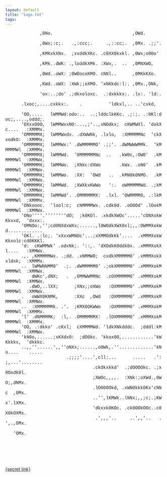 ```yaml
---
layout: default
title: "logo.txt"
tags:
---
```

<div><FONT FACE="courier">
&nbsp;&nbsp;&nbsp;&nbsp;&nbsp;&nbsp;&nbsp;&nbsp;&nbsp;&nbsp;&nbsp;&nbsp;&nbsp;,0No.&nbsp;&nbsp;&nbsp;&nbsp;&nbsp;&nbsp;&nbsp;&nbsp;&nbsp;&nbsp;&nbsp;&nbsp;&nbsp;&nbsp;&nbsp;&nbsp;&nbsp;&nbsp;&nbsp;&nbsp;&nbsp;&nbsp;&nbsp;&nbsp;&nbsp;&nbsp;&nbsp;&nbsp;&nbsp;&nbsp;,OWd.&nbsp;&nbsp;&nbsp;&nbsp;&nbsp;&nbsp;&nbsp;&nbsp;&nbsp;&nbsp;&nbsp;&nbsp;&nbsp;&nbsp;&nbsp;&nbsp;&nbsp;&nbsp;&nbsp;&nbsp;&nbsp;&nbsp;&nbsp;&nbsp;&nbsp;&nbsp;&nbsp;<br>
&nbsp;&nbsp;&nbsp;&nbsp;&nbsp;&nbsp;&nbsp;&nbsp;&nbsp;&nbsp;&nbsp;&nbsp;&nbsp;,0Wx;:c;.&nbsp;&nbsp;&nbsp;.,:ccc;.&nbsp;&nbsp;&nbsp;&nbsp;&nbsp;.,::cc;.&nbsp;&nbsp;,0Mx.&nbsp;.;;'.&nbsp;&nbsp;&nbsp;&nbsp;&nbsp;&nbsp;&nbsp;&nbsp;&nbsp;&nbsp;&nbsp;&nbsp;&nbsp;&nbsp;&nbsp;&nbsp;&nbsp;&nbsp;&nbsp;&nbsp;&nbsp;<br>
&nbsp;&nbsp;&nbsp;&nbsp;&nbsp;&nbsp;&nbsp;&nbsp;&nbsp;&nbsp;&nbsp;&nbsp;&nbsp;,KMKxkXNx.&nbsp;&nbsp;;xxddkXKc.&nbsp;.c0XX0kxkl.&nbsp;,0Wx;o00o'&nbsp;&nbsp;&nbsp;&nbsp;&nbsp;&nbsp;&nbsp;&nbsp;&nbsp;&nbsp;&nbsp;&nbsp;&nbsp;&nbsp;&nbsp;&nbsp;&nbsp;&nbsp;&nbsp;&nbsp;&nbsp;&nbsp;<br>
&nbsp;&nbsp;&nbsp;&nbsp;&nbsp;&nbsp;&nbsp;&nbsp;&nbsp;&nbsp;&nbsp;&nbsp;&nbsp;,KMk..dWK:&nbsp;.,loddkXMk.&nbsp;:XWx,.&nbsp;&nbsp;..&nbsp;&nbsp;,0MNXWO,&nbsp;&nbsp;&nbsp;&nbsp;&nbsp;&nbsp;&nbsp;&nbsp;&nbsp;&nbsp;&nbsp;&nbsp;&nbsp;&nbsp;&nbsp;&nbsp;&nbsp;&nbsp;&nbsp;&nbsp;&nbsp;&nbsp;&nbsp;&nbsp;<br>
&nbsp;&nbsp;&nbsp;&nbsp;&nbsp;&nbsp;&nbsp;&nbsp;&nbsp;&nbsp;&nbsp;&nbsp;&nbsp;,0Wd..oWX:&nbsp;;0W0ocoKMO.&nbsp;cNNl..&nbsp;&nbsp;&nbsp;&nbsp;&nbsp;&nbsp;,0MKkKXo.&nbsp;&nbsp;&nbsp;&nbsp;&nbsp;&nbsp;&nbsp;&nbsp;&nbsp;&nbsp;&nbsp;&nbsp;&nbsp;&nbsp;&nbsp;&nbsp;&nbsp;&nbsp;&nbsp;&nbsp;&nbsp;&nbsp;&nbsp;<br>
&nbsp;&nbsp;&nbsp;&nbsp;&nbsp;&nbsp;&nbsp;&nbsp;&nbsp;&nbsp;&nbsp;&nbsp;&nbsp;,KWd..oWX:&nbsp;:XWk;;oXMO.&nbsp;'xNKkdc:l:.&nbsp;,0Mx.,ONk,&nbsp;&nbsp;&nbsp;&nbsp;&nbsp;&nbsp;&nbsp;&nbsp;&nbsp;&nbsp;&nbsp;&nbsp;&nbsp;&nbsp;&nbsp;&nbsp;&nbsp;&nbsp;&nbsp;&nbsp;&nbsp;&nbsp;<br>
&nbsp;&nbsp;&nbsp;&nbsp;&nbsp;&nbsp;&nbsp;&nbsp;&nbsp;&nbsp;&nbsp;&nbsp;&nbsp;'ox:..;do'&nbsp;.;dkxoloxc.&nbsp;&nbsp;.:dxkkkx:.&nbsp;.lx:.&nbsp;'ld:.&nbsp;&nbsp;&nbsp;&nbsp;&nbsp;&nbsp;&nbsp;&nbsp;&nbsp;&nbsp;&nbsp;&nbsp;&nbsp;&nbsp;&nbsp;&nbsp;&nbsp;&nbsp;&nbsp;&nbsp;&nbsp;<br>
&nbsp;&nbsp;&nbsp;&nbsp;&nbsp;&nbsp;.lxoc;,....cxkkx:.&nbsp;&nbsp;&nbsp;&nbsp;.&nbsp;&nbsp;&nbsp;&nbsp;&nbsp;&nbsp;&nbsp;&nbsp;&nbsp;&nbsp;'ldkxl,..&nbsp;..'cxkd,&nbsp;&nbsp;&nbsp;&nbsp;&nbsp;&nbsp;&nbsp;&nbsp;&nbsp;&nbsp;&nbsp;&nbsp;&nbsp;&nbsp;&nbsp;&nbsp;&nbsp;&nbsp;&nbsp;&nbsp;&nbsp;&nbsp;&nbsp;<br>
&nbsp;&nbsp;&nbsp;&nbsp;&nbsp;&nbsp;'OO,....&nbsp;&nbsp;&nbsp;lWMMWd:odo:..&nbsp;&nbsp;..;lddclkKKc.&nbsp;.;:;.&nbsp;.:0Kl:doc;,....,oddd;.&nbsp;&nbsp;&nbsp;&nbsp;&nbsp;&nbsp;<br>
&nbsp;&nbsp;&nbsp;&nbsp;&nbsp;&nbsp;'OXxxO0O,&nbsp;&nbsp;lWMMWxxNO:...,;'..,xNOdkx;&nbsp;&nbsp;cKWMWXl.&nbsp;'dokXc....&nbsp;&nbsp;&nbsp;:XMMMx.&nbsp;&nbsp;&nbsp;&nbsp;&nbsp;&nbsp;<br>
&nbsp;&nbsp;&nbsp;&nbsp;&nbsp;&nbsp;'OMMMMMX;&nbsp;&nbsp;lWMMWxdx.&nbsp;.dXWWNk,&nbsp;.lxlo,&nbsp;&nbsp;:XMMMMMNc&nbsp;&nbsp;'ckXxodkO:&nbsp;&nbsp;:XMMMx.&nbsp;&nbsp;&nbsp;&nbsp;&nbsp;&nbsp;<br>
&nbsp;&nbsp;&nbsp;&nbsp;&nbsp;&nbsp;'OMMMMMX;&nbsp;&nbsp;lWMMWx:'&nbsp;.dWMMMMMO'&nbsp;.;;'.&nbsp;.dWMWWWMMk.&nbsp;&nbsp;'kMMMMMWl&nbsp;&nbsp;:XMMMx.&nbsp;&nbsp;&nbsp;&nbsp;&nbsp;&nbsp;<br>
&nbsp;&nbsp;&nbsp;&nbsp;&nbsp;&nbsp;'OMMMMMX;&nbsp;&nbsp;lWMMWd.&nbsp;&nbsp;'0MMMMMMNc&nbsp;&nbsp;..&nbsp;&nbsp;&nbsp;.kW0c,:OW0'&nbsp;&nbsp;.kMMMMMWl&nbsp;&nbsp;:XMMWx.&nbsp;&nbsp;&nbsp;&nbsp;&nbsp;&nbsp;<br>
&nbsp;&nbsp;&nbsp;&nbsp;&nbsp;&nbsp;'OMMMMMX;&nbsp;&nbsp;lWMMWo.&nbsp;&nbsp;;XNkc:dXWo&nbsp;&nbsp;&nbsp;&nbsp;&nbsp;&nbsp;&nbsp;.kWx.&nbsp;.oN0'&nbsp;&nbsp;.kMMMMMWl&nbsp;&nbsp;:XMMWx.&nbsp;&nbsp;&nbsp;&nbsp;&nbsp;&nbsp;<br>
&nbsp;&nbsp;&nbsp;&nbsp;&nbsp;&nbsp;'OMMMMMX;&nbsp;&nbsp;lWMMWo.&nbsp;&nbsp;:XX:&nbsp;&nbsp;'OWd&nbsp;&nbsp;&nbsp;..&nbsp;&nbsp;.kMN0k0NMO.&nbsp;&nbsp;.kMMMMMWl&nbsp;&nbsp;:XMMWx.&nbsp;&nbsp;&nbsp;&nbsp;&nbsp;&nbsp;<br>
&nbsp;&nbsp;&nbsp;&nbsp;&nbsp;&nbsp;'OMMMMMX;&nbsp;&nbsp;lWMMWd.&nbsp;&nbsp;;XWXkxKWWo&nbsp;&nbsp;&nbsp;':.&nbsp;&nbsp;oWMMMMMWd.&nbsp;.;kMMMMMWl&nbsp;&nbsp;:XMMWx.&nbsp;&nbsp;&nbsp;&nbsp;&nbsp;&nbsp;<br>
&nbsp;&nbsp;&nbsp;&nbsp;&nbsp;&nbsp;'OMMMMMX;&nbsp;&nbsp;lWMMWd'.&nbsp;.OMMMMMMX:&nbsp;&nbsp;.lxl.&nbsp;'OWMMMM0,&nbsp;.:lkMMMMMWl&nbsp;&nbsp;:XMMMx.&nbsp;&nbsp;&nbsp;&nbsp;&nbsp;&nbsp;<br>
&nbsp;&nbsp;&nbsp;&nbsp;&nbsp;&nbsp;'ONkoooc.&nbsp;&nbsp;'lool:c;&nbsp;&nbsp;cNMMMMWx.&nbsp;.cdk0d.&nbsp;.oO0Od'&nbsp;.lOokMMMMMWl&nbsp;&nbsp;:XMMWx.&nbsp;&nbsp;&nbsp;&nbsp;&nbsp;&nbsp;<br>
&nbsp;&nbsp;&nbsp;&nbsp;&nbsp;&nbsp;'ONo''''.''''''''dO;&nbsp;&nbsp;;k0KOl.&nbsp;.xkdkXWOc'.....'cONXokWKkxxd,&nbsp;&nbsp;'dxxx:.&nbsp;&nbsp;&nbsp;&nbsp;&nbsp;&nbsp;<br>
&nbsp;&nbsp;&nbsp;&nbsp;&nbsp;&nbsp;'OMNOo:,'';cd0NXdxWXx;......,l0WOdkXWX0xl;,,:OWMMXokWd.............&nbsp;&nbsp;&nbsp;&nbsp;&nbsp;&nbsp;&nbsp;<br>
&nbsp;&nbsp;&nbsp;&nbsp;&nbsp;&nbsp;'OKl.&nbsp;.:lc;.&nbsp;'xXxxWMNOc'...;xXMMOdkKk'....&nbsp;&nbsp;.xMMMXokWKkxolc:cd0KKKl.&nbsp;&nbsp;&nbsp;&nbsp;&nbsp;&nbsp;<br>
&nbsp;&nbsp;&nbsp;&nbsp;&nbsp;&nbsp;'d:&nbsp;&nbsp;cKWMMWk'&nbsp;.odxNk;.&nbsp;'::,.&nbsp;'dXOdkK0ddk0x.&nbsp;.xMMMXokXl....&nbsp;&nbsp;&nbsp;:XMMWx.&nbsp;&nbsp;&nbsp;&nbsp;&nbsp;&nbsp;<br>
&nbsp;&nbsp;&nbsp;&nbsp;&nbsp;&nbsp;.,.&nbsp;,KMMMMMWx.&nbsp;.;dd.&nbsp;.xNMMWO;&nbsp;&nbsp;cxdkXMMMMM0'&nbsp;.xMMMXokXxldxk;&nbsp;&nbsp;:XMMMx.&nbsp;&nbsp;&nbsp;&nbsp;&nbsp;&nbsp;<br>
&nbsp;&nbsp;&nbsp;&nbsp;&nbsp;&nbsp;..&nbsp;&nbsp;lWMWNNMM0'&nbsp;&nbsp;.;.&nbsp;.dWMMMMM0'&nbsp;.;okXMMMMM0'&nbsp;.xMMMXokMMMMMWl&nbsp;&nbsp;:XMMWx.&nbsp;&nbsp;&nbsp;&nbsp;&nbsp;&nbsp;<br>
&nbsp;&nbsp;&nbsp;&nbsp;&nbsp;&nbsp;&nbsp;&nbsp;&nbsp;&nbsp;dWKc',dNX;&nbsp;&nbsp;&nbsp;.&nbsp;&nbsp;,0MMWWMMNc&nbsp;&nbsp;.cOXMMMMM0'&nbsp;.xMMMXokMMMMMWl&nbsp;&nbsp;:XMMWx.&nbsp;&nbsp;&nbsp;&nbsp;&nbsp;&nbsp;<br>
&nbsp;&nbsp;&nbsp;&nbsp;&nbsp;&nbsp;&nbsp;&nbsp;&nbsp;.dWO,..lXX;&nbsp;&nbsp;&nbsp;&nbsp;&nbsp;&nbsp;;XNx;;oXWo&nbsp;&nbsp;&nbsp;:OXMMMMM0'&nbsp;.xMMMXokMMMMMWl&nbsp;&nbsp;:XMMWx.&nbsp;&nbsp;&nbsp;&nbsp;&nbsp;&nbsp;<br>
&nbsp;&nbsp;&nbsp;&nbsp;&nbsp;&nbsp;.&nbsp;&nbsp;&nbsp;oWWX0KNMK,&nbsp;&nbsp;&nbsp;&nbsp;&nbsp;&nbsp;:XXc&nbsp;&nbsp;,OWd&nbsp;&nbsp;&nbsp;:OXMMMMM0'&nbsp;.xMMMXokMMMMMWl&nbsp;&nbsp;:XMMWx.&nbsp;&nbsp;&nbsp;&nbsp;&nbsp;&nbsp;<br>
&nbsp;&nbsp;&nbsp;&nbsp;&nbsp;&nbsp;..&nbsp;&nbsp;:XMMMMMMk.&nbsp;.'.&nbsp;&nbsp;;KMXOOKWWo&nbsp;&nbsp;&nbsp;:OXMMMMM0'&nbsp;.xMMMXokMMMMMWl&nbsp;&nbsp;:XMMMx.&nbsp;&nbsp;&nbsp;&nbsp;&nbsp;&nbsp;<br>
&nbsp;&nbsp;&nbsp;&nbsp;&nbsp;&nbsp;'l'&nbsp;.dNMMMMK;&nbsp;&nbsp;:l,.&nbsp;.OMMMMMMX:&nbsp;&nbsp;.lOXMMMMM0'&nbsp;.xMMMXokMMMMMWl&nbsp;&nbsp;:XMMMx.&nbsp;&nbsp;&nbsp;&nbsp;&nbsp;&nbsp;<br>
&nbsp;&nbsp;&nbsp;&nbsp;&nbsp;&nbsp;'OO,&nbsp;.:dkko'&nbsp;.cKxl;&nbsp;&nbsp;cXMMMMWd.&nbsp;'ldkXNkdddc.&nbsp;&nbsp;;dddl:kMMMMMWl&nbsp;&nbsp;:XMMWx.&nbsp;&nbsp;&nbsp;&nbsp;&nbsp;&nbsp;<br>
&nbsp;&nbsp;&nbsp;&nbsp;&nbsp;&nbsp;'kN0o,......;xKXdx0:&nbsp;&nbsp;;dO0kc.&nbsp;'kkox0O,............'kWKkkkx,&nbsp;&nbsp;'dkkkc.&nbsp;&nbsp;&nbsp;&nbsp;&nbsp;&nbsp;<br>
&nbsp;&nbsp;&nbsp;&nbsp;&nbsp;&nbsp;..,,''......',,''oNXx;......,o0Wk,.''.............'kNo....&nbsp;&nbsp;&nbsp;&nbsp;.....&nbsp;&nbsp;&nbsp;&nbsp;&nbsp;&nbsp;&nbsp;<br>
&nbsp;&nbsp;&nbsp;&nbsp;&nbsp;&nbsp;&nbsp;&nbsp;&nbsp;&nbsp;&nbsp;&nbsp;&nbsp;&nbsp;&nbsp;&nbsp;&nbsp;&nbsp;&nbsp;&nbsp;&nbsp;&nbsp;&nbsp;.;;;;'....',cll:...&nbsp;&nbsp;&nbsp;&nbsp;&nbsp;&nbsp;.....&nbsp;&nbsp;&nbsp;.':;,...'........&nbsp;&nbsp;&nbsp;&nbsp;&nbsp;&nbsp;&nbsp;<br>
&nbsp;&nbsp;&nbsp;&nbsp;&nbsp;&nbsp;&nbsp;&nbsp;&nbsp;&nbsp;&nbsp;&nbsp;&nbsp;&nbsp;&nbsp;&nbsp;&nbsp;&nbsp;&nbsp;&nbsp;&nbsp;&nbsp;&nbsp;&nbsp;&nbsp;&nbsp;&nbsp;&nbsp;&nbsp;&nbsp;&nbsp;&nbsp;&nbsp;.ckOkxkkd'&nbsp;&nbsp;.;dOOOOkc.&nbsp;.;x0Oxdk0l.&nbsp;&nbsp;&nbsp;&nbsp;&nbsp;&nbsp;&nbsp;&nbsp;&nbsp;&nbsp;&nbsp;&nbsp;&nbsp;<br>
&nbsp;&nbsp;&nbsp;&nbsp;&nbsp;&nbsp;&nbsp;&nbsp;&nbsp;&nbsp;&nbsp;&nbsp;&nbsp;&nbsp;&nbsp;&nbsp;&nbsp;&nbsp;&nbsp;&nbsp;&nbsp;&nbsp;&nbsp;&nbsp;&nbsp;&nbsp;&nbsp;&nbsp;&nbsp;&nbsp;&nbsp;&nbsp;&nbsp;;XWOc,,,,.&nbsp;&nbsp;:XNk:;oXWd.,0WO;,dNMx.&nbsp;&nbsp;&nbsp;&nbsp;&nbsp;&nbsp;&nbsp;&nbsp;&nbsp;&nbsp;&nbsp;&nbsp;&nbsp;<br>
&nbsp;&nbsp;&nbsp;&nbsp;&nbsp;&nbsp;&nbsp;&nbsp;&nbsp;&nbsp;&nbsp;&nbsp;&nbsp;&nbsp;&nbsp;&nbsp;&nbsp;&nbsp;&nbsp;&nbsp;&nbsp;&nbsp;&nbsp;&nbsp;&nbsp;&nbsp;&nbsp;&nbsp;&nbsp;&nbsp;&nbsp;&nbsp;&nbsp;.lO000Okd,&nbsp;.xWN0kkk0Kx'cNNc&nbsp;&nbsp;,0Mx.&nbsp;&nbsp;&nbsp;&nbsp;&nbsp;&nbsp;&nbsp;&nbsp;&nbsp;&nbsp;&nbsp;&nbsp;&nbsp;<br>
&nbsp;&nbsp;&nbsp;&nbsp;&nbsp;&nbsp;&nbsp;&nbsp;&nbsp;&nbsp;&nbsp;&nbsp;&nbsp;&nbsp;&nbsp;&nbsp;&nbsp;&nbsp;&nbsp;&nbsp;&nbsp;&nbsp;&nbsp;&nbsp;&nbsp;&nbsp;&nbsp;&nbsp;&nbsp;&nbsp;&nbsp;&nbsp;&nbsp;..'',lKMWk..lNNx;,,;c;.;KWx'.lXMx.&nbsp;&nbsp;&nbsp;&nbsp;&nbsp;&nbsp;&nbsp;&nbsp;&nbsp;&nbsp;&nbsp;&nbsp;&nbsp;<br>
&nbsp;&nbsp;&nbsp;&nbsp;&nbsp;&nbsp;&nbsp;&nbsp;&nbsp;&nbsp;&nbsp;&nbsp;&nbsp;&nbsp;&nbsp;&nbsp;&nbsp;&nbsp;&nbsp;&nbsp;&nbsp;&nbsp;&nbsp;&nbsp;&nbsp;&nbsp;&nbsp;&nbsp;&nbsp;&nbsp;&nbsp;&nbsp;&nbsp;'dkxxk0KOc.&nbsp;.ck0OOkOOc..c0X0kOXMx.&nbsp;&nbsp;&nbsp;&nbsp;&nbsp;&nbsp;&nbsp;&nbsp;&nbsp;&nbsp;&nbsp;&nbsp;&nbsp;<br>
&nbsp;&nbsp;&nbsp;&nbsp;&nbsp;&nbsp;&nbsp;&nbsp;&nbsp;&nbsp;&nbsp;&nbsp;&nbsp;&nbsp;&nbsp;&nbsp;&nbsp;&nbsp;&nbsp;&nbsp;&nbsp;&nbsp;&nbsp;&nbsp;&nbsp;&nbsp;&nbsp;&nbsp;&nbsp;&nbsp;&nbsp;&nbsp;&nbsp;&nbsp;.',,,'..&nbsp;&nbsp;&nbsp;&nbsp;&nbsp;..',,'..&nbsp;&nbsp;&nbsp;.',.,OMx.&nbsp;&nbsp;&nbsp;&nbsp;&nbsp;&nbsp;&nbsp;&nbsp;&nbsp;&nbsp;&nbsp;&nbsp;&nbsp;<br>
&nbsp;&nbsp;&nbsp;&nbsp;&nbsp;&nbsp;&nbsp;&nbsp;&nbsp;&nbsp;&nbsp;&nbsp;&nbsp;&nbsp;&nbsp;&nbsp;&nbsp;&nbsp;&nbsp;&nbsp;&nbsp;&nbsp;&nbsp;&nbsp;&nbsp;&nbsp;&nbsp;&nbsp;&nbsp;&nbsp;&nbsp;&nbsp;&nbsp;&nbsp;&nbsp;&nbsp;&nbsp;&nbsp;&nbsp;&nbsp;&nbsp;&nbsp;&nbsp;&nbsp;&nbsp;&nbsp;&nbsp;&nbsp;&nbsp;&nbsp;&nbsp;&nbsp;&nbsp;&nbsp;&nbsp;&nbsp;&nbsp;&nbsp;&nbsp;&nbsp;&nbsp;&nbsp;'OMx.&nbsp;&nbsp;&nbsp;&nbsp;&nbsp;&nbsp;&nbsp;&nbsp;&nbsp;&nbsp;&nbsp;&nbsp;&nbsp;<br>
</FONT></div>

<br><br><br><br>

[\{secret link\}](https://hackseq.github.io/hs18/drawHelix.sh)